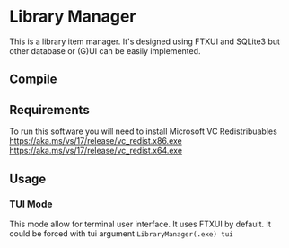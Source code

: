 # Library Manager
This is a library item manager.
It's designed using FTXUI and SQLite3 but other database or (G)UI can be easily implemented.

## Compile

## Requirements
To run this software you will need to install Microsoft VC Redistribuables
https://aka.ms/vs/17/release/vc_redist.x86.exe
https://aka.ms/vs/17/release/vc_redist.x64.exe

## Usage
<!-- ### GUI Mode
This is the default mode when implemented. -->

### TUI Mode
This mode allow for terminal user interface. It uses FTXUI by default.
It could be forced with tui argument ``LibraryManager(.exe) tui``

<!-- ### CLI Mode
This mode avoid any user interface by running only through cli.
Run the program with cli argument ``LibraryManager(.exe) cli`` -->